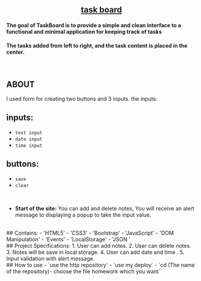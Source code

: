 
<h2 align="center"><u>task board</u></h2>

<h4>The goal of TaskBoard is to provide a simple and clean interface to a functional and minimal application for keeping track of tasks</h4>
<h4>The tasks added from left to right, and the task content is placed in the center.</h4>


<p align="center">
<br>
</p>

## ABOUT
I used form for creating two buttons and 3 inputs.
the inputs:


## inputs:
 - `text input`
 - `date input`
 - `time input`


## buttons:
- `save`
- `clear`

<br>

* **Start of the site:** You can add and delete notes, You will receive an alert message to displaying a popup to take the input value.


<br>
## Contains:
- 'HTML5'
- 'CSS3'
- 'Bootstrap'
- 'JavaScript'
- 'DOM Manipulation'
- 'Events'
- 'LocalStorage'
- 'JSON '

 <br>
## Project Specifications:
1. User can add notes.
2. User can delete notes.
3. Notes will be save in local storage.
4. User can add date and time .
5. Input validation with alert message.

<br>
## How to use
 - `use the http repository`
 - `use my deploy`
 - `cd (The name of the repository)- choose the file homework which you want`


